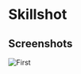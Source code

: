 # Skillshot

## Screenshots

![ First](https://github.com/adamdzie/MultiGame/tree/main/GameImages/first.jpg?raw=true)
